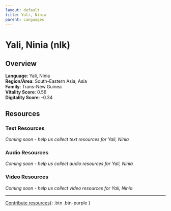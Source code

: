 ```yaml
---
layout: default
title: Yali, Ninia
parent: Languages
---
```


# Yali, Ninia (nlk)

## Overview

**Language**: Yali, Ninia  
**Region/Area**: South-Eastern Asia, Asia  
**Family**: Trans-New Guinea  
**Vitality Score**: 0.56  
**Digitality Score**: -0.34  

## Resources

### Text Resources
*Coming soon - help us collect text resources for Yali, Ninia*

### Audio Resources
*Coming soon - help us collect audio resources for Yali, Ninia*

### Video Resources
*Coming soon - help us collect video resources for Yali, Ninia*

---

[Contribute resources](https://fairtrain.github.io/){: .btn .btn-purple }
